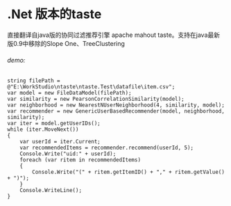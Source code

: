 # .Net 版本的taste
直接翻译自java版的协同过滤推荐引擎 apache mahout taste。支持在java最新版0.9中移除的Slope One、TreeClustering


###### demo:

```
string filePath = @"E:\WorkStudio\ntaste\ntaste.Test\datafile\item.csv";
var model = new FileDataModel(filePath);
var similarity = new PearsonCorrelationSimilarity(model);
var neighborhood = new NearestNUserNeighborhood(4, similarity, model);
var recommender = new GenericUserBasedRecommender(model, neighborhood, similarity);
var iter = model.getUserIDs();
while (iter.MoveNext())
{
    var userId = iter.Current;
    var recommendedItems = recommender.recommend(userId, 5);
    Console.Write("uid:" + userId);
    foreach (var ritem in recommendedItems)
    {
        Console.Write("(" + ritem.getItemID() + "," + ritem.getValue() + ")");
    }
    Console.WriteLine();
}
```
